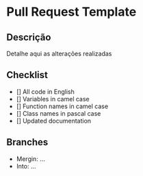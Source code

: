 # Pull Request Template

## Descrição
Detalhe aqui as alterações realizadas

## Checklist
- [] All code in English
- [] Variables in camel case
- [] Function names in camel case
- [] Class names in pascal case
- [] Updated documentation


## Branches
- Mergin: ...
- Into: ... 
